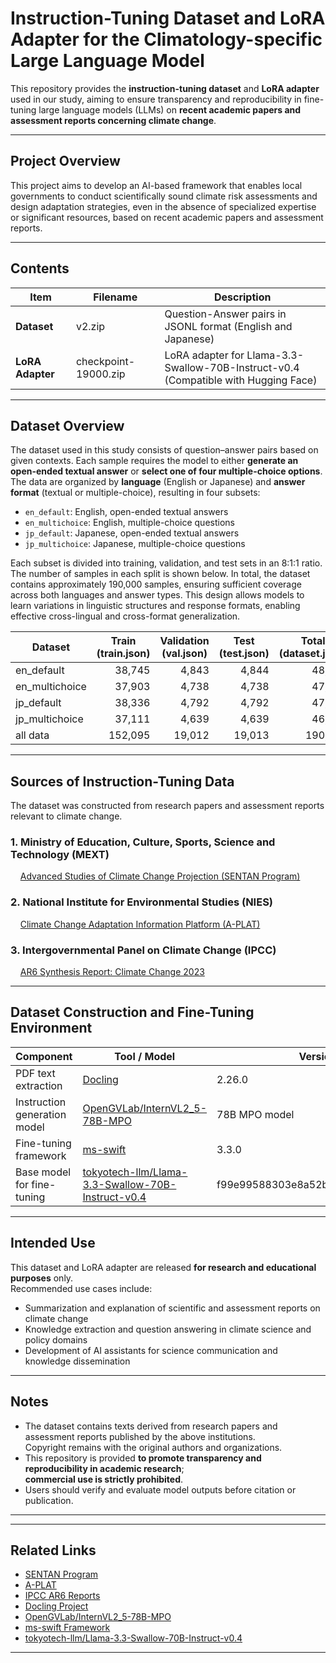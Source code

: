 # Instruction-Tuning Dataset and LoRA Adapter for the Climatology-specific Large Language Model
<!--
# Instruction-Tuning Dataset for the Climatology-specific Large Language Model
# Climate Research Instruction-Tuning Dataset and LoRA Adapter
-->

<!--
This repository provides the **instruction-tuning dataset** and **LoRA adapter** created for  
domain-specific fine-tuning of large language models (LLMs) in the field of **climate change research**.
-->
This repository provides the **instruction-tuning dataset** and **LoRA adapter** used in our study, 
aiming to ensure transparency and reproducibility in fine-tuning large language models (LLMs) on **recent academic papers and assessment reports concerning climate change**.

---

## Project Overview

<!--
This project aims to improve the instruction-following ability of LLMs  
for **climate science and climate policy** by leveraging Japanese research outputs.
-->
This project aims to develop an AI-based framework that enables local governments to conduct scientifically sound climate risk assessments and design adaptation strategies, even in the absence of specialized expertise or significant resources, based on recent academic papers and assessment reports.

<!--
- **Objective**: To develop an AI-based framework that enables local governments to conduct scientifically sound climate risk assessments and design adaptation strategies, even in the absence of specialized expertise or significant resources
- **Method**: Knowledge extraction from academic literature → instruction data generation → LoRA-based fine-tuning  
- **Outputs**: Instruction-tuning dataset and LoRA adapter (for PEFT)
-->
---

## Contents

<!--
| Item | Description |
|------|-------------|
| **Dataset** | Instruction–response pairs in JSONL format (English and Japanese) |
| **LoRA Adapter** | LoRA adapter for Llama-3.3-Swallow-70B-Instruct-v0.4 |
| **License** | Research use only (non-commercial) |
| **Format** | Compatible with Hugging Face |
-->
| Item | Filename | Description |
|------|----------|-------------|
| **Dataset** | v2.zip | Question-Answer pairs in JSONL format (English and Japanese) |
| **LoRA Adapter** | checkpoint-19000.zip | LoRA adapter for Llama-3.3-Swallow-70B-Instruct-v0.4<br>(Compatible with Hugging Face) |

---

## Dataset Overview

The dataset used in this study consists of question–answer pairs based on given contexts. 
Each sample requires the model to either **generate an open-ended textual answer** or **select one of four multiple-choice options**. 
The data are organized by **language** (English or Japanese) and **answer format** (textual or multiple-choice), resulting in four subsets:

- `en_default`: English, open-ended textual answers  
- `en_multichoice`: English, multiple-choice questions  
- `jp_default`: Japanese, open-ended textual answers  
- `jp_multichoice`: Japanese, multiple-choice questions  

<!--
Each subset is split into **training**, **validation**, and **test** sets.  
The number of samples in each split is shown below.
-->

Each subset is divided into training, validation, and test sets in an 8:1:1 ratio. 
The number of samples in each split is shown below. 
In total, the dataset contains approximately 190,000 samples, ensuring sufficient coverage across both languages and answer types. 
This design allows models to learn variations in linguistic structures and response formats, enabling effective cross-lingual and cross-format generalization.

| Dataset | <div align="center">Train<br>(train.json)</div> | <div align="center">Validation<br>(val.json)</div> | <div align="center">Test<br>(test.json)</div> | <div align="center">Total<br>(dataset.json)</div> |
|----------|-------:|------------:|------:|--------:|
| en_default | 38,745 | 4,843 | 4,844 | 48,432 |
| en_multichoice | 37,903 | 4,738 | 4,738 | 47,379 |
| jp_default | 38,336 | 4,792 | 4,792 | 47,920 |
| jp_multichoice | 37,111 | 4,639 | 4,639 | 46,389 |
| all data | 152,095 | 19,012 | 19,013 | 190,120 |

---

## Sources of Instruction-Tuning Data

<!--
The dataset was constructed based on three categories of publicly available research documents.
-->
<!--
The dataset was constructed from publicly available research outputs and assessment reports relevant to climate change.
-->
The dataset was constructed from research papers and assessment reports relevant to climate change.

### 1. Ministry of Education, Culture, Sports, Science and Technology (MEXT) 
&nbsp;&nbsp;&nbsp;&nbsp;[Advanced Studies of Climate Change Projection (SENTAN Program)](https://www.jamstec.go.jp/sentan/eng/index.html)
<!--
- Period: 2022–2024  
- Number of papers: 78  

| Year | Papers |
|------|--------:|
| 2022 | 30 |
| 2023 | 28 |
| 2024 | 19 |
---
-->

### 2. National Institute for Environmental Studies (NIES)  
&nbsp;&nbsp;&nbsp;&nbsp;[Climate Change Adaptation Information Platform (A-PLAT)](https://adaptation-platform.nies.go.jp/en/)
<!--
- Period: 2016–2019  
- Number of papers: 261  

| Year | Papers |
|------|--------:|
| 2016–2017 | 199 |
| 2018–2019 | 62 |
---
-->

### 3. Intergovernmental Panel on Climate Change (IPCC)  
&nbsp;&nbsp;&nbsp;&nbsp;[AR6 Synthesis Report: Climate Change 2023](https://www.ipcc.ch/report/sixth-assessment-report-cycle/)
<!--
- Target: Climate Change 2023 Synthesis Report (excluding glossary and index)  
-->
---

## Dataset Construction and Fine-Tuning Environment

| Component | Tool / Model | Version / Source |
|------------|---------------|------------------|
| PDF text extraction | [Docling](https://github.com/docling-project/docling) | 2.26.0 |
| Instruction generation model | [OpenGVLab/InternVL2_5-78B-MPO](https://huggingface.co/OpenGVLab/InternVL2_5-78B-MPO) | 78B MPO model |
| Fine-tuning framework | [ms-swift](https://github.com/modelscope/ms-swift) | 3.3.0 |
| Base model for fine-tuning |[tokyotech-llm/Llama-3.3-Swallow-70B-Instruct-v0.4](https://huggingface.co/tokyotech-llm/Llama-3.3-Swallow-70B-Instruct-v0.4) | f99e99588303e8a52b88076d3a5f24db19f757a6 |

---

## Intended Use

This dataset and LoRA adapter are released **for research and educational purposes** only.  
Recommended use cases include:

<!--
- Summarization and explanation of scientific texts on climate change  
- Knowledge extraction and question answering in climate policy contexts  
- Development of AI assistants for science communication and public understanding
-->
- Summarization and explanation of scientific and assessment reports on climate change  
- Knowledge extraction and question answering in climate science and policy domains  
- Development of AI assistants for science communication and knowledge dissemination

---

## Notes

<!--
- The source texts are derived from publicly available research articles of the above institutions.  
  Copyright remains with the original authors and institutions.  
- This repository is provided **for transparency in academic research**; **commercial use is strictly prohibited**.  
- Users should verify and evaluate model outputs before citing or publishing results based on them.
-->
- The dataset contains texts derived from research papers and assessment reports published by the above institutions.  
  Copyright remains with the original authors and organizations.  
- This repository is provided **to promote transparency and reproducibility in academic research**;  
  **commercial use is strictly prohibited**.  
- Users should verify and evaluate model outputs before citation or publication.

---

<!--
## Citation

If you use this dataset or adapter in your research, please cite as follows:

- D. Matsuoka, S. Kawahara, K. Murakami, R. Matsumoto, R. Ito, S. Sugimoto, D. Sugiyama, M. Hara, M. Hayashida, K. Nguyen, A. Peng, T. Abe, I. Sugiyama, *Climatology-specific Large Language Model using Ensemble Projection Data toward Regional Climate Services*, Earth’s Future (2025) (submitted)
- GitHub Repository, https://github.com/kawaharas/Climate-Research-Instruction-Tuning-Dataset-and-LoRA-Adapter
-->
---

## Related Links

- [SENTAN Program](https://www.jamstec.go.jp/sentan/eng/)
- [A-PLAT](https://adaptation-platform.nies.go.jp/en/)
- [IPCC AR6 Reports](https://www.ipcc.ch/report/sixth-assessment-report-cycle/)
- [Docling Project](https://github.com/docling-project/docling)
- [OpenGVLab/InternVL2_5-78B-MPO](https://huggingface.co/OpenGVLab/InternVL2_5-78B-MPO)
- [ms-swift Framework](https://github.com/modelscope/ms-swift)
- [tokyotech-llm/Llama-3.3-Swallow-70B-Instruct-v0.4](https://huggingface.co/tokyotech-llm/Llama-3.3-Swallow-70B-Instruct-v0.4)

---
<!--
© 2025 JAMSTEC Licensed for research and educational use only.
-->
